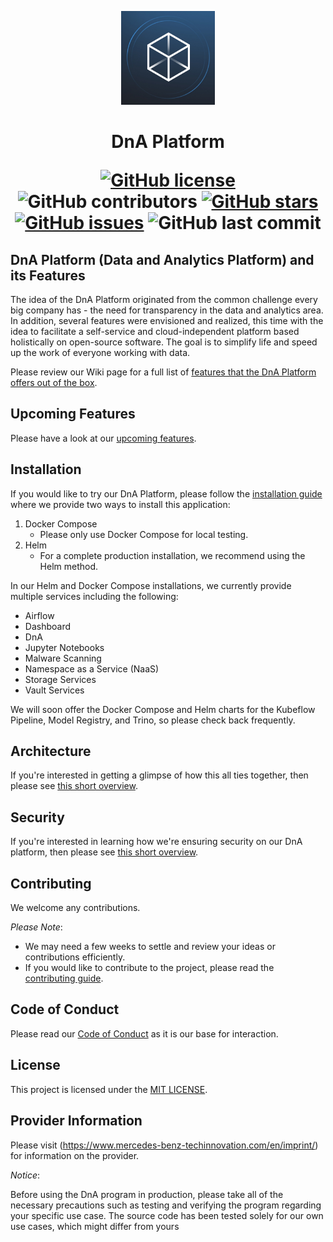 <!-- SPDX-License-Identifier: MIT -->

<p align="center">
<img alt="DnA Logo" src="./packages/frontend/public/images/solutionLogoImages/thumbnails/default.jpg" height="150" style="max-width:100%">
</p>
<h1 align="center">DnA Platform
<p align="center">
<a href="https://github.com/Daimler/DnA/blob/master/LICENSE"><img alt="GitHub license" src="https://img.shields.io/github/license/Daimler/DnA?color=blue"></a>
<img alt="GitHub contributors" src="https://img.shields.io/github/contributors/Daimler/DnA?color=blue">
<a href="https://github.com/Daimler/DnA/stargazers"><img alt="GitHub stars" src="https://img.shields.io/github/stars/Daimler/DnA?color=blue"></a>
<a href="https://github.com/Daimler/DnA/issues"><img alt="GitHub issues" src="https://img.shields.io/github/issues/Daimler/DnA?color=blue"></a>
<img alt="GitHub last commit" src="https://img.shields.io/github/last-commit/Daimler/DnA?color=blue">  
</h1>
</p>

## DnA Platform (Data and Analytics Platform) and its Features

The idea of the DnA Platform originated from the common challenge every big company has - the need for transparency in the data and analytics area. In addition, several features were envisioned and realized, this time with the idea to facilitate a self-service and cloud-independent platform based holistically on open-source software. The goal is to simplify life and speed up the work of everyone working with data.

Please review our Wiki page for a full list of [features that the DnA Platform offers out of the box](https://github.com/mercedes-benz/DnA/wiki).

## Upcoming Features

Please have a look at our [upcoming features](https://github.com/mercedes-benz/DnA/wiki/Upcoming-features).

## Installation

If you would like to try our DnA Platform, please follow the [installation guide](./docs/Install.md) where we provide two ways to install this application:

1. Docker Compose
   * Please only use Docker Compose for local testing.
2. Helm
   * For a complete production installation, we recommend using the Helm method.

In our Helm and Docker Compose installations, we currently provide multiple services including the following:

* Airflow
* Dashboard
* DnA
* Jupyter Notebooks
* Malware Scanning
* Namespace as a Service (NaaS)
* Storage Services
* Vault Services

We will soon offer the Docker Compose and Helm charts for the Kubeflow Pipeline, Model Registry, and Trino, so please check back frequently.

## Architecture

If you're interested in getting a glimpse of how this all ties together, then please see [this short overview](./docs/DnAArchitecture.md).

## Security

If you're interested in learning how we're ensuring security on our DnA platform, then please see [this short overview](./docs/DnASecurity.md).

## Contributing

We welcome any contributions.

*Please Note*:

* We may need a few weeks to settle and review your ideas or contributions efficiently.
* If you would like to contribute to the project, please read the [contributing guide](CONTRIBUTING.md).

## Code of Conduct

Please read our [Code of Conduct](https://github.com/mercedes-benz/foss/blob/master/CODE_OF_CONDUCT.md) as it is our base for interaction.

## License

This project is licensed under the [MIT LICENSE](LICENSE).

## Provider Information

Please visit (https://www.mercedes-benz-techinnovation.com/en/imprint/) for information on the provider.

*Notice*:

Before using the DnA program in production, please take all of the necessary
precautions such as testing and verifying the program regarding your specific use case.
The source code has been tested solely for our own use cases, which might differ from yours
